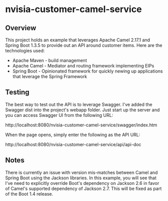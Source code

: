 # nvisia-customer-camel-service

## Overview
This project holds an example that leverages Apache Camel 2.17.1 and Spring Boot 1.3.5 to provide out an API around customer items. Here are the technologies used:

* Apache Maven - build management
* Apache Camel - Mediator and routing framework implementing EIPs
* Spring Boot - Opinionated framework for quickly newing up applications that leverage the Spring Framework

## Testing 
The best way to test out the API is to leverage Swagger. I've added the Swagger dist into the project's webapp folder. Just start up the server and you can access Swagger UI from the following URL:

http://localhost:8080/nvisia-customer-camel-service/swagger/index.htm 

When the page opens, simply enter the following as the API URL:

http://localhost:8080/nvisia-customer-camel-service/api/api-doc

## Notes
There is currently an issue with version mis-matches between Camel and Spring Boot using the Jackson libraries. In this example, you will see that I've need to explicitly override Boot's dependency on Jackson 2.6 in favor of Camel's supported dependency of Jackson 2.7. This will be fixed as part of the Boot 1.4 release. 

